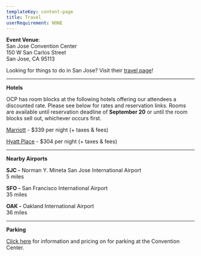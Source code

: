 ```yaml
---
templateKey: content-page
title: Travel
userRequirement: NONE
---
```

**Event Venue**: \
San Jose Convention Center\
150 W San Carlos Street\
San Jose, CA 95113

Looking for things to do in San Jose? Visit their [travel page](https://www.sanjose.org/things-to-do)!

- - -

**Hotels**

OCP has room blocks at the following hotels offering our attendees a discounted rate. Please see below for rates and reservation links. Rooms are available until reservation deadline of **September 20** or until the room blocks sell out, whichever occurs first. 

[Marriott](https://book.passkey.com/event/50729593/owner/8855/home) - $339 per night (+ taxes & fees)

[Hyatt Place](https://www.hyatt.com/en-US/group-booking/SJCZJ/G-OCAT) - $304 per night (+ taxes & fees)

- - -

**Nearby Airports**

**SJC -** Norman Y. Mineta San Jose International Airport\
5 miles

**SFO -** San Francisco International Airport \
35 miles 

**OAK -** Oakland International Airport \
36 miles 

- - -

**Parking**

[Click here](https://www.sanjose.org/pdf/convention-center-parking) for information and pricing on for parking at the Convention Center.
